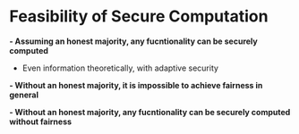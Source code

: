 # Feasibility of Secure Computation

**- Assuming an honest majority, any fucntionality can be securely computed**
- Even information theoretically, with adaptive security

**- Without an honest majority, it is impossible to achieve fairness in general**

**- Without an honest majority, any fucntionality can be securely computed without fairness**
